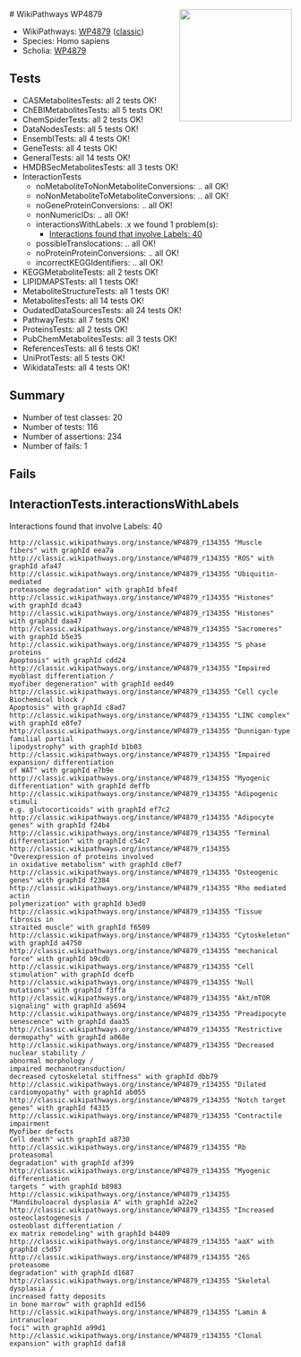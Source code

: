 <img style="float: right; width: 200px" src="https://upload.wikimedia.org/wikipedia/commons/thumb/8/83/Wplogo_with_text_500.png/640px-Wplogo_with_text_500.png" />
# WikiPathways WP4879

* WikiPathways: [WP4879](https://wikipathways.org/pathways/WP4879) ([classic](https://classic.wikipathways.org/instance/WP4879))
* Species: Homo sapiens
* Scholia: [WP4879](https://scholia.toolforge.org/wikipathways/WP4879)
## Tests
* CASMetabolitesTests: all 2 tests OK!
* ChEBIMetabolitesTests: all 5 tests OK!
* ChemSpiderTests: all 2 tests OK!
* DataNodesTests: all 5 tests OK!
* EnsemblTests: all 4 tests OK!
* GeneTests: all 4 tests OK!
* GeneralTests: all 14 tests OK!
* HMDBSecMetabolitesTests: all 3 tests OK!
* InteractionTests
    * noMetaboliteToNonMetaboliteConversions: .. all OK!
    * noNonMetaboliteToMetaboliteConversions: .. all OK!
    * noGeneProteinConversions: .. all OK!
    * nonNumericIDs: .. all OK!
    * interactionsWithLabels: .x we found 1 problem(s):
        * [Interactions found that involve Labels: 40](#fe97a915)
    * possibleTranslocations: .. all OK!
    * noProteinProteinConversions: .. all OK!
    * incorrectKEGGIdentifiers: .. all OK!
* KEGGMetaboliteTests: all 2 tests OK!
* LIPIDMAPSTests: all 1 tests OK!
* MetaboliteStructureTests: all 1 tests OK!
* MetabolitesTests: all 14 tests OK!
* OudatedDataSourcesTests: all 24 tests OK!
* PathwayTests: all 7 tests OK!
* ProteinsTests: all 2 tests OK!
* PubChemMetabolitesTests: all 3 tests OK!
* ReferencesTests: all 6 tests OK!
* UniProtTests: all 5 tests OK!
* WikidataTests: all 4 tests OK!


## Summary

* Number of test classes: 20
* Number of tests: 116
* Number of assertions: 234
* Number of fails: 1

## Fails

<a name="fe97a915" />

## InteractionTests.interactionsWithLabels

Interactions found that involve Labels: 40
```
http://classic.wikipathways.org/instance/WP4879_r134355 "Muscle fibers" with graphId eea7a
http://classic.wikipathways.org/instance/WP4879_r134355 "ROS" with graphId afa47
http://classic.wikipathways.org/instance/WP4879_r134355 "Ubiquitin-mediated
proteasome degradation" with graphId bfe4f
http://classic.wikipathways.org/instance/WP4879_r134355 "Histones" with graphId dca43
http://classic.wikipathways.org/instance/WP4879_r134355 "Histones" with graphId daa47
http://classic.wikipathways.org/instance/WP4879_r134355 "Sacromeres" with graphId b5e35
http://classic.wikipathways.org/instance/WP4879_r134355 "S phase proteins 
Apoptosis" with graphId cdd24
http://classic.wikipathways.org/instance/WP4879_r134355 "Impaired myoblast differentiation /
myofiber degeneration" with graphId eed49
http://classic.wikipathways.org/instance/WP4879_r134355 "Cell cycle 
Biochemical block / 
Apoptosis" with graphId c8ad7
http://classic.wikipathways.org/instance/WP4879_r134355 "LINC complex" with graphId e8fe7
http://classic.wikipathways.org/instance/WP4879_r134355 "Dunnigan-type familial partial 
lipodystrophy" with graphId b1b03
http://classic.wikipathways.org/instance/WP4879_r134355 "Impaired expansion/ differentiation
of WAT" with graphId e7b9e
http://classic.wikipathways.org/instance/WP4879_r134355 "Myogenic differentiation" with graphId deffb
http://classic.wikipathways.org/instance/WP4879_r134355 "Adipogenic stimuli
e.g. glutocorticoids" with graphId ef7c2
http://classic.wikipathways.org/instance/WP4879_r134355 "Adipocyte genes" with graphId f24b4
http://classic.wikipathways.org/instance/WP4879_r134355 "Terminal differentiation" with graphId c54c7
http://classic.wikipathways.org/instance/WP4879_r134355 "Overexpression of proteins involved 
in oxidative metabolism" with graphId c0ef7
http://classic.wikipathways.org/instance/WP4879_r134355 "Osteogenic genes" with graphId f2384
http://classic.wikipathways.org/instance/WP4879_r134355 "Rho mediated actin 
polymerization" with graphId b3ed0
http://classic.wikipathways.org/instance/WP4879_r134355 "Tissue fibrosis in 
straited muscle" with graphId f6509
http://classic.wikipathways.org/instance/WP4879_r134355 "Cytoskeleton" with graphId a4750
http://classic.wikipathways.org/instance/WP4879_r134355 "mechanical force" with graphId b9cdb
http://classic.wikipathways.org/instance/WP4879_r134355 "Cell stimulation" with graphId dcefb
http://classic.wikipathways.org/instance/WP4879_r134355 "Null mutations" with graphId f3ffa
http://classic.wikipathways.org/instance/WP4879_r134355 "Akt/mTOR signaling" with graphId a5694
http://classic.wikipathways.org/instance/WP4879_r134355 "Preadipocyte senescence" with graphId daa35
http://classic.wikipathways.org/instance/WP4879_r134355 "Restrictive dermopathy" with graphId a068e
http://classic.wikipathways.org/instance/WP4879_r134355 "Decreased nuclear stability / 
abnormal morphology /
impaired mechanotransduction/
decreased cytoskeletal stiffness" with graphId dbb79
http://classic.wikipathways.org/instance/WP4879_r134355 "Dilated cardiomyopathy" with graphId ab055
http://classic.wikipathways.org/instance/WP4879_r134355 "Notch target genes" with graphId f4315
http://classic.wikipathways.org/instance/WP4879_r134355 "Contractile impairment
Myofiber defects
Cell death" with graphId a8730
http://classic.wikipathways.org/instance/WP4879_r134355 "Rb proteasomal 
degradation" with graphId af399
http://classic.wikipathways.org/instance/WP4879_r134355 "Myogenic differentiation
targets " with graphId b8983
http://classic.wikipathways.org/instance/WP4879_r134355 "Mandibuloacral dysplasia A" with graphId a22e2
http://classic.wikipathways.org/instance/WP4879_r134355 "Increased osteoclastogenesis /
osteoblast differentiation / 
ex matrix remodeling" with graphId b4409
http://classic.wikipathways.org/instance/WP4879_r134355 "aaX" with graphId c5d57
http://classic.wikipathways.org/instance/WP4879_r134355 "26S proteasome 
degradation" with graphId d1687
http://classic.wikipathways.org/instance/WP4879_r134355 "Skeletal dysplasia / 
increased fatty deposits 
in bone marrow" with graphId ed156
http://classic.wikipathways.org/instance/WP4879_r134355 "Lamin A intranuclear 
foci" with graphId a99d1
http://classic.wikipathways.org/instance/WP4879_r134355 "Clonal expansion" with graphId daf18
```

